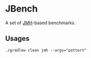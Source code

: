 # JBench
A set of [JMH](https://github.com/openjdk/jmh)-based benchmarks.

## Usages

```
./gradlew clean jmh --args="pattern"
```

